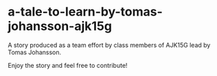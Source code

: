 # a-tale-to-learn-by-tomas-johansson-ajk15g

A story produced as a team effort by class members of AJK15G lead by Tomas Johansson.

Enjoy the story and feel free to contribute!
